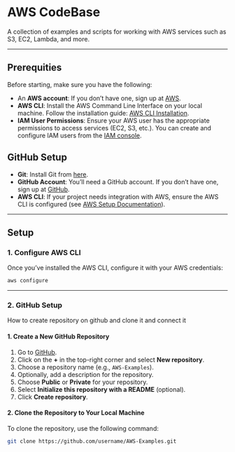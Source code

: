 # AWS CodeBase
   A collection of examples and scripts for working with AWS services such as S3, EC2, Lambda, and more.

   ---

## Prerequities
   Before starting, make sure you have the following:
   - An **AWS account**: If you don’t have one, sign up at [AWS](https://aws.amazon.com/).
   - **AWS CLI**: Install the AWS Command Line Interface on your local machine. Follow the installation guide: [AWS CLI Installation](https://docs.aws.amazon.com/cli/latest/userguide/install-cliv2.html).
   - **IAM User Permissions**: Ensure your AWS user has the appropriate permissions to access services (EC2, S3, etc.). You can create and configure IAM users from the [IAM console](https://console.aws.amazon.com/iam/home).

   ## GitHub Setup
   - **Git**: Install Git from [here](https://git-scm.com/).
   - **GitHub Account**: You’ll need a GitHub account. If you don’t have one, sign up at [GitHub](https://github.com/).
   - **AWS CLI**: If your project needs integration with AWS, ensure the AWS CLI is configured (see [AWS Setup Documentation](#aws-setup-documentation)).
---
## Setup
   
   ### **1. Configure AWS CLI**
   Once you’ve installed the AWS CLI, configure it with your AWS credentials:
```bash
aws configure
```
---
   ### **2. GitHub Setup** 
   How to create repository on github and clone it and connect it
   #### 1. Create a New GitHub Repository

1. Go to [GitHub](https://github.com/).
2. Click on the **+** in the top-right corner and select **New repository**.
3. Choose a repository name (e.g., `AWS-Examples`).
4. Optionally, add a description for the repository.
5. Choose **Public** or **Private** for your repository.
6. Select **Initialize this repository with a README** (optional).
7. Click **Create repository**.



#### **2. Clone the Repository to Your Local Machine**
   To clone the repository, use the following command:
```bash
git clone https://github.com/username/AWS-Examples.git
